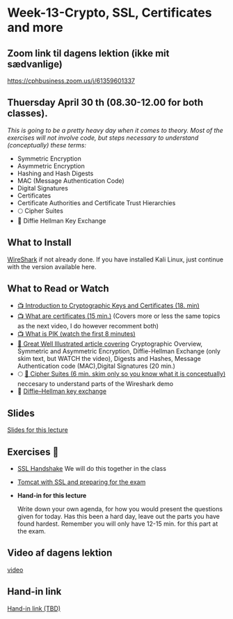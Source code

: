 # Week-13-Crypto, SSL, Certificates and more

## Zoom link til dagens lektion (ikke mit sædvanlige)
https://cphbusiness.zoom.us/j/61359601337

## Thuersday April 30 th (08.30-12.00 for both classes).

_This is going to be a pretty heavy day when it comes to theory. Most of the exercises will not involve code, but steps necessary to understand (conceptually) these terms:_
- Symmetric Encryption
- Asymmetric Encryption
- Hashing and Hash Digests
- MAC (Message Authentication Code)
- Digital Signatures
- Certificates
- Certificate Authorities and Certificate Trust Hierarchies
- :full_moon: Cipher Suites
- :red_circle: Diffie Hellman Key Exchange

## What to Install

[WireShark](https://www.wireshark.org/download.html) if not already done. If you have installed Kali Linux, just continue with the version available here.
    
## What to Read or Watch 
- [:tv: Introduction to Cryptographic Keys and Certificates (18. min)](https://www.youtube.com/watch?v=q9vu6_2r0o4)
- [:tv: What are certificates (15 min.)](https://www.youtube.com/watch?v=LRMBZhdFjDI&t=264s) (Covers more or less the same topics as the next video, I do however recomment both)
- [:tv: What is PIK (watch the first 8 minutes)](https://www.youtube.com/watch?v=5OqgYSXWYQM&t=170s) 
- [:book: Great Well Illustrated article covering](https://www.zytrax.com/tech/survival/encryption.html#dhe) Cryptographic Overview, Symmetric and Asymmetric Encryption, Diffie-Hellman Exchange (only skim text, but WATCH the video), Digests and Hashes, Message Authentication code (MAC),Digital Signatures (20 min.)
- :full_moon: [:book: Cipher Suites (6 min. skim only so you know what it is conceptually)](https://www.jscape.com/blog/cipher-suites) neccesary to understand parts of the Wireshark demo
- :red_circle: [Diffie–Hellman key exchange](https://en.wikipedia.org/wiki/Diffie%E2%80%93Hellman_key_exchange)

## Slides
[Slides for this lecture](https://docs.google.com/presentation/d/1dIj1VgAcpaXk9qMwXRYGovMW50UhwtgFutJ6Gkkgm48/edit?usp=sharing)

## Exercises :memo:
- [SSL Handshake](https://docs.google.com/document/d/13oD_h5fO9i1rIeQaiMxzG54w3q5dc0neL8nPGX2HEdw/edit?usp=sharing) We will do this together in the class
- [Tomcat with SSL and preparing for the exam](https://docs.google.com/document/d/1pY6gbHgAzzMZshgwIhejSZ9ROtQy8dHacci0mdJvdcI/edit?usp=sharing) 
- **Hand-in for this lecture**

  Write down your own agenda, for how you would present the questions given for today. Has this been a hard day, leave out the parts you have found hardest. Remember you will only have 12-15 min. for this part at the exam.
  
## Video af dagens lektion
[video](https://youtu.be/oFmwHs45RY0)
  
## Hand-in link

[Hand-in link (TBD)](#)


